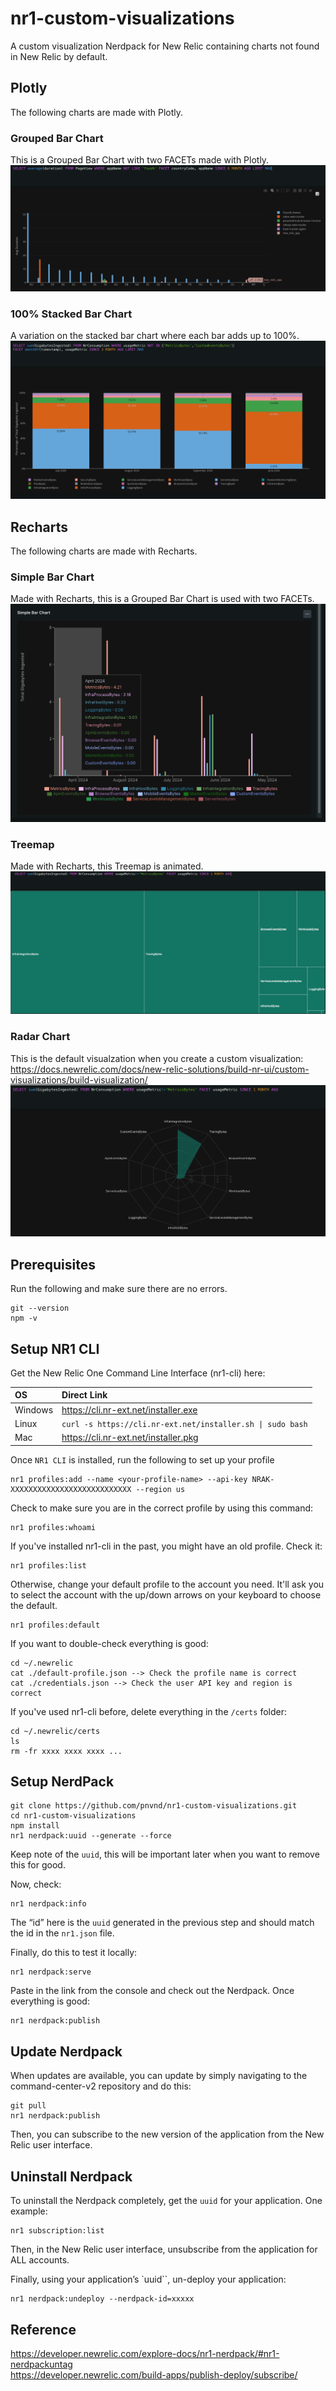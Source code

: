 # nr1-custom-visualizations
A custom visualization Nerdpack for New Relic containing charts not found in New Relic by default.

## Plotly
The following charts are made with Plotly.

### Grouped Bar Chart
This is a Grouped Bar Chart with two FACETs made with Plotly.
![Grouped Bar Chart](/visualizations/plotly-grouped-bar-chart/grouped-bar-chart.png)

### 100% Stacked Bar Chart
A variation on the stacked bar chart where each bar adds up to 100%.
![100% Stacked Bar Chart](/visualizations/plotly-100-stacked-bar-chart/100-stacked-bar-chart.png)

## Recharts
The following charts are made with Recharts.

### Simple Bar Chart
Made with Recharts, this is a Grouped Bar Chart is used with two FACETs.
![Simple Bar Chart](/visualizations/recharts-simple-bar-chart/simple-bar-chart.png)

### Treemap
Made with Recharts, this Treemap is animated.
![Treemap Chart](/visualizations/recharts-radar-or-treemap/treemap-chart.png)

### Radar Chart
This is the default visualzation when you create a custom visualization:  
https://docs.newrelic.com/docs/new-relic-solutions/build-nr-ui/custom-visualizations/build-visualization/
![Radar Chart](/visualizations/recharts-radar-chart/radar-chart.png)

## Prerequisites

Run the following and make sure there are no errors.

```
git --version
npm -v
```

## Setup NR1 CLI
Get the New Relic One Command Line Interface (nr1-cli) here:

| OS | Direct Link |
| :- | :---------- |
| Windows | https://cli.nr-ext.net/installer.exe |
| Linux | `curl -s https://cli.nr-ext.net/installer.sh \| sudo bash` |
| Mac | https://cli.nr-ext.net/installer.pkg |

Once `NR1 CLI` is installed, run the following to set up your profile
```
nr1 profiles:add --name <your-profile-name> --api-key NRAK-XXXXXXXXXXXXXXXXXXXXXXXXXXX --region us
```

Check to make sure you are in the correct profile by using this command:
```
nr1 profiles:whoami
```

If you've installed nr1-cli in the past, you might have an old profile. Check it:
```
nr1 profiles:list
```

Otherwise, change your default profile to the account you need. It'll ask you to select the account with the up/down arrows on your keyboard to choose the default.
```
nr1 profiles:default
```

If you want to double-check everything is good:
```
cd ~/.newrelic
cat ./default-profile.json --> Check the profile name is correct
cat ./credentials.json --> Check the user API key and region is correct
```

If you've used nr1-cli before, delete everything in the `/certs` folder:
```
cd ~/.newrelic/certs
ls
rm -fr xxxx xxxx xxxx ...
```

## Setup NerdPack

```
git clone https://github.com/pnvnd/nr1-custom-visualizations.git
cd nr1-custom-visualizations
npm install
nr1 nerdpack:uuid --generate --force
```

Keep note of the `uuid`, this will be important later when you want to remove this for good.

Now, check:
```
nr1 nerdpack:info
```
The “id” here is the `uuid` generated in the previous step and should match the id in the `nr1.json` file.

Finally, do this to test it locally:
```
nr1 nerdpack:serve
```

Paste in the link from the console and check out the Nerdpack.  Once everything is good:

```
nr1 nerdpack:publish
```

## Update Nerdpack
When updates are available, you can update by simply navigating to the command-center-v2 repository and do this:
```
git pull
nr1 nerdpack:publish
```

Then, you can subscribe to the new version of the application from the New Relic user interface.

## Uninstall Nerdpack
To uninstall the Nerdpack completely, get the `uuid` for your application. One example:
```
nr1 subscription:list
```
Then, in the New Relic user interface, unsubscribe from the application for ALL accounts.

Finally, using your application’s `uuid``, un-deploy your application:
```
nr1 nerdpack:undeploy --nerdpack-id=xxxxx
```
## Reference
https://developer.newrelic.com/explore-docs/nr1-nerdpack/#nr1-nerdpackuntag  
https://developer.newrelic.com/build-apps/publish-deploy/subscribe/

